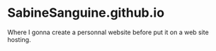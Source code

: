 # SabineSanguine.github.io

Where I gonna create a personnal website before put it on a web site hosting.
